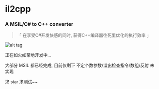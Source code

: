 # il2cpp
### A MSIL/C# to C++ converter


> 「  在享受C#开发快感的同时, 获得C++编译器往死里优化的执行效率  」


![alt tag](https://github.com/anydream/il2cpp/raw/master/il2cpp-schematic.png)
	
	
正在如火如荼地开发中...

大部分 MSIL 都已经完成, 目前仅剩下 不定个数参数/溢出检查指令/数组/反射 未实现

求 star 求测试~~
